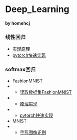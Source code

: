 # Deep_Learning
**by homehcj**

### 线性回归
+ [实现原理](line/line.ipynb)
+ [pytorch快速实现](line/line2.ipynb)
### softmax回归
+ FashionMNIST
+ + [读取数据集FashionMNIST](softmax/readdata.ipynb)
+ + [原理实现](softmax/softmax.ipynb)
+ + [pytorch快速实现](softmax/softmax1.ipynb)
+ MNIST
+ + [手写图像识别](softmax/softmax_train1.ipynb)
